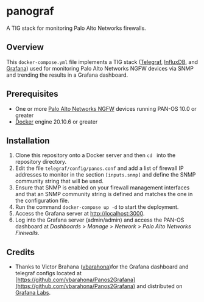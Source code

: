 # panograf
A TIG stack for monitoring Palo Alto Networks firewalls.

## Overview
This `docker-compose.yml` file implements a TIG stack ([Telegraf](https://www.influxdata.com/time-series-platform/telegraf/), [InfluxDB](https://www.influxdata.com/products/influxdb/), and [Grafana](https://grafana.com)) used for monitoring Palo Alto Networks NGFW devices via SNMP and trending the results in a Grafana dashboard.

## Prerequisites
* One or more [Palo Alto Networks NGFW](https://www.paloaltonetworks.com/network-security/next-generation-firewall) devices running PAN-OS 10.0 or greater
* [Docker](https://docs.docker.com/get-docker/) engine 20.10.6 or greater

## Installation

1. Clone this repository onto a Docker server and then `cd ` into the repository directory.
2. Edit the file `telegraf/config/panos.conf` and add a list of firewall IP addresses to monitor in the section `[inputs.snmp]` and define the SNMP community string that will be used.
3. Ensure that SNMP is enabled on your firewall management interfaces and that an SNMP community string is defined and matches the one in the configuration file.
4. Run the command `docker-compose up -d` to start the deployment.
5. Access the Grafana server at [http://localhost:3000](http://localhost:3000).
6. Log into the Grafana server (admin/admin) and access the PAN-OS dashboard at *Dashboards > Manage > Network > Palo Alto Networks Firewalls*.

## Credits
* Thanks to Victor Brahana ([vbarahona](https://github.com/vbarahona))for the Grafana dashboard and telegraf configs located at [https://github.com/vbarahona/Panos2Grafana](https://github.com/vbarahona/Panos2Grafana) and distributed on [Grafana Labs](https://grafana.com/grafana/dashboards/11321).